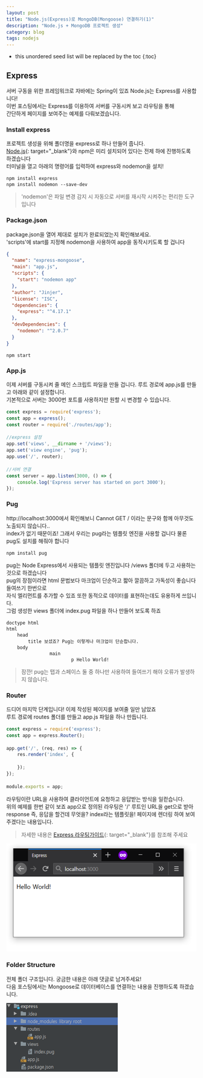 ```yaml
---
layout: post
title: "Node.js(Express)로 MongoDB(Mongoose) 연결하기(1)"
description: "Node.js + MongoDB 프로젝트 생성"
category: blog
tags: nodejs
---
```



* this unordered seed list will be replaced by the toc
{:toc}

## Express

서버 구동을 위한 프레임워크로 자바에는 Spring이 있죠 Node.js는 Express를 사용합니다!    
이번 포스팅에서는 Express를 이용하여 서버를 구동시켜 보고 라우팅을 통해  
간단하게 페이지를 보여주는 예제를 다뤄보겠습니다.

### Install express

프로젝트 생성을 위해 폴더명을 express로 하나 만들어 줍니다.  
[Node.js](https://nodejs.org/ko/download){: target="_blank"}와 npm은 미리 설치되어 있다는 전제 하에 진행하도록 하겠습니다  
터미널을 열고 아래의 명령어를 입력하여 express와 nodemon을 설치! 

```shell
npm install express
npm install nodemon --save-dev
```

> 'nodemon'은 파일 변경 감지 시 자동으로 서버를 재시작 시켜주는 편리한 도구입니다

### Package.json

package.json을 열어 제대로 설치가 완료되었는지 확인해보세요.   
'scripts'에 start를 지정해 nodemon을 사용하여 app을 동작시키도록 할 겁니다 

```json
{
  "name": "express-mongoose",
  "main": "app.js",
  "scripts": {
    "start": "nodemon app"
  },
  "author": "Jinjer",
  "license": "ISC",
  "dependencies": {
    "express": "^4.17.1"
  },
  "devDependencies": {
    "nodemon": "^2.0.7"
  }
}
```

```shell
npm start
```


### App.js

이제 서버를 구동시켜 줄 메인 스크립트 파일을 만들 겁니다. 루트 경로에 app.js를 만들고 아래와 같이 설정합니다.  
기본적으로 서버는 3000번 포트를 사용하지만 원할 시 변경할 수 있습니다.

```javascript
const express = require('express');
const app = express();
const router = require('./routes/app');

//express 설정
app.set('views', __dirname + '/views');
app.set('view engine', 'pug');
app.use('/', router);

//서버 연결
const server = app.listen(3000, () => {
    console.log('Express server has started on port 3000');
});

```

### Pug

http://localhost:3000에서 확인해보니 Cannot GET / 이라는 문구와 함께 아무것도 노출되지 않습니다..    
index가 없기 때문이죠! 그래서 우리는 pug라는 템플릿 엔진을 사용할 겁니다 물론 pug도 설치를 해줘야 합니다  

```shell
npm install pug
``` 

pug는 Node Express에서 사용되는 템플릿 엔진입니다 /views 폴더에 두고 사용하는 것으로 하겠습니다   
pug의 장점이라면 html 문법보다 마크업이 단순하고 짧아 깔끔하고 가독성이 좋습니다 들여쓰기 한번으로  
자식 엘리먼트를 추가할 수 있죠 또한 동적으로 데이터를 표현하는데도 유용하게 쓰입니다.  
그럼 생성한 views 폴더에 index.pug 파일을 하나 만들어 보도록 하죠  

```pug
doctype html
html
    head
		title 보셨죠? Pug는 이렇게나 마크업이 단순합니다.
	body
                main 
                        p Hello World!
``` 

> 잠깐! pug는 탭과 스페이스 둘 중 하나만 사용하여 들여쓰기 해야 오류가 발생하지 않습니다.

### Router

드디어 마지막 단계입니다! 이제 작성된 페이지를 보여줄 일만 남았죠  
루트 경로에 routes 폴더를 만들고 app.js 파일을 하나 만듭니다.

```javascript
const express = require('express');
const app = express.Router();

app.get('/', (req, res) => {
    res.render('index', {

    });
});

module.exports = app;
```

라우팅이란 URL을 사용하여 클라이언트에 요청하고 응답받는 방식을 일컫습니다.  
위의 예제를 한번 같이 보죠 app으로 정의된 라우팅은 '/' 루트인 URL을 get으로 받아    
response 즉, 응답을 할건데 무엇을? index라는 템플릿을! 페이지에 렌더링 하여 보여주겠다는 내용입니다.   

> 자세한 내용은 [Express 라우팅가이드](https://expressjs.com/ko/guide/routing.html){: target="_blank"}를 참조해 주세요

![page](/assets/img/2021-01-05/page.png)


### Folder Structure

전체 폴더 구조입니다. 궁금한 내용은 아래 댓글로 남겨주세요!   
다음 포스팅에서는 Mongoose로 데이터베이스를 연결하는 내용을 진행하도록 하겠습니다.

![FolderStructure](/assets/img/2021-01-05/folder.png)